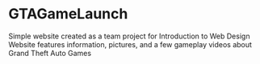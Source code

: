 # GTAGameLaunch

Simple website created as a team project for Introduction to Web Design
Website features information, pictures, and a few gameplay videos about Grand Theft Auto Games 
